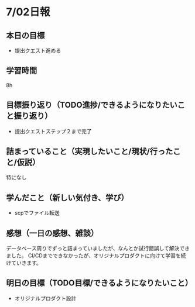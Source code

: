 # 7/02日報
## 本日の目標
- 提出クエスト進める
## 学習時間
8h
## 目標振り返り（TODO進捗/できるようになりたいこと振り返り）
- 提出クエストステップ２まで完了
## 詰まっていること（実現したいこと/現状/行ったこと/仮説）
特になし
## 学んだこと（新しい気付き、学び）
- scpでファイル転送
## 感想（一日の感想、雑談）
データベース周りでずっと詰まっていましたが、なんとか試行錯誤して解決できました。
CI/CDまでできなかったが、オリジナルプロダクトに向けて学習を続けていきます。
## 明日の目標（TODO目標/できるようになりたいこと）
- オリジナルプロダクト設計
